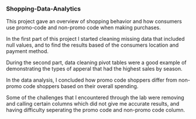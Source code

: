 ### Shopping-Data-Analytics

This project gave an overview of shopping behavior and how consumers use promo-code and non-promo code when making purchases.

In the first part of this project I started cleaning missing data that included null values, and to find the results based of the consumers location and payment method. 

During the second part, data cleaning pivot tables were a good example of demonstrating the types of apperal that had the highest sales by season. 

In the data analysis, I concluded how promo code shoppers differ from non-promo code shoppers based on their overall spending. 

Some of the challenges that I encountered through the lab were removing and calling certain columns which did not give me accurate results, and having difficulty seperating the promo code and non-promo code column.

